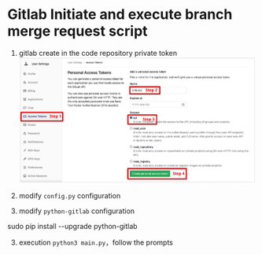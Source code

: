 # Gitlab Initiate and execute branch merge request script

1. gitlab create in the code repository private token
![gitlab_private_token](gitlab_private_token.png)

2. modify `config.py` configuration

3. modify `python-gitlab` configuration
  
sudo pip install --upgrade python-gitlab

3. execution `python3 main.py`，follow the prompts
